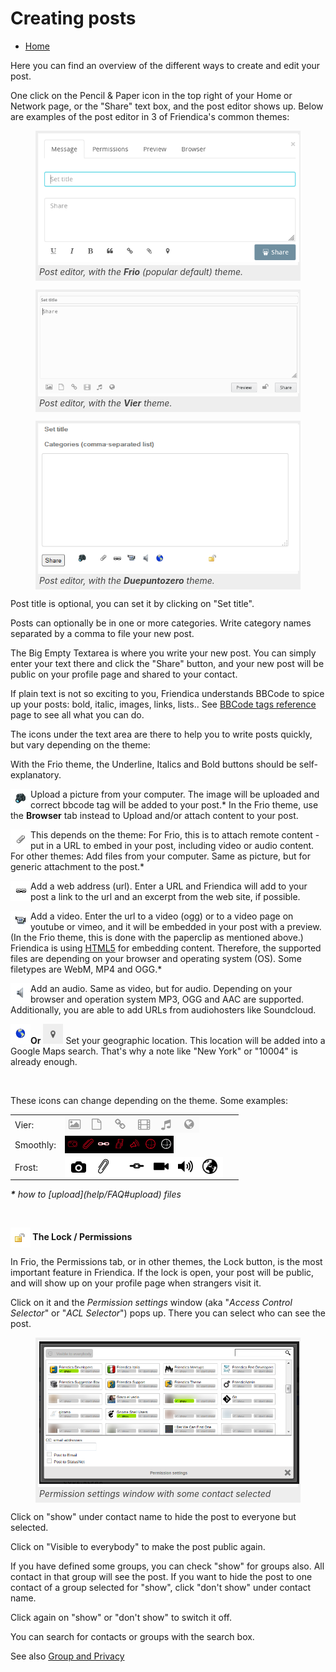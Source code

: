 <style>
figure { border: 4px #eeeeee solid; }
figure img { padding: 2px; }
figure figcaption { background: #eeeeee; color: #444444; padding: 2px; font-style: italic;}
</style>

Creating posts
===========

* [Home](help)

Here you can find an overview of the different ways to create and edit your post.

One click on the Pencil & Paper icon in the top right of your Home or Network page, or the "Share" text box, and the post editor shows up.
Below are examples of the post editor in 3 of Friendica's common themes:

<figure>
<img src="doc/img/editor_frio.png" alt="frio editor">
<figcaption>Post editor, with the <b>Frio</b> (popular default) theme.</figcaption>
</figure>
<p style="clear:both;"></p>
<figure>
<img src="doc/img/editor_vier.png" alt="vier editor" width="675">
<figcaption>Post editor, with the <b>Vier</b> theme.</figcaption>
</figure>
<p style="clear:both;"></p>
<figure>
<img src="doc/img/editor_dpzero.png" alt="duepuntozero editor">
<figcaption>Post editor, with the <b>Duepuntozero</b> theme.</figcaption>
</figure>

Post title is optional, you can set it by clicking on "Set title".

Posts can optionally be in one or more categories. Write category names separated by a comma to file your new post.

The Big Empty Textarea is where you write your new post.
You can simply enter your text there and click the "Share" button, and your new post will be public on your profile page and shared to your contact.

If plain text is not so exciting to you, Friendica understands BBCode to spice up your posts: bold, italic, images, links, lists..
See [BBCode tags reference](help/BBCode) page to see all what you can do.

The icons under the text area are there to help you to write posts quickly, but vary depending on the theme:

With the Frio theme, the Underline, Italics and Bold buttons should be self-explanatory.

<img src="doc/img/camera.png" width="32" height="32" alt="editor" align="left"> Upload a picture from your computer. The image will be uploaded and correct bbcode tag will be added to your post.*  In the Frio theme, use the <b>Browser</b> tab instead to Upload and/or attach content to your post.
<p style="clear:both;"></p>

<img src="doc/img/paper_clip.png" width="32" height="32" alt="paper_clip" align="left"> This depends on the theme: For Frio, this is to attach remote content - put in a URL to embed in your post, including video or audio content.  For other themes: Add files from your computer. Same as picture, but for generic attachment to the post.*
<p style="clear:both;"></p>

<img src="doc/img/chain.png" width="32" height="32" alt="chain" align="left"> Add a web address (url). Enter a URL and Friendica will add to your post a link to the url and an excerpt from the web site, if possible.
<p style="clear:both;"></p>

<img src="doc/img/video.png" width="32" height="32" alt="video" align="left"> Add a video. Enter the url to a video (ogg) or to a video page on youtube or vimeo, and it will be embedded in your post with a preview. (In the Frio theme, this is done with the paperclip as mentioned above.) Friendica is using [HTML5](http://en.wikipedia.org/wiki/HTML5_video) for embedding content. Therefore, the supported files are depending on your browser and operating system (OS). Some filetypes are WebM, MP4 and OGG.*
<p style="clear:both;"></p>

<img src="doc/img/mic.png" width="32" height="32" alt="mic" align="left"> Add an audio. Same as video, but for audio. Depending on your browser and operation system MP3, OGG and AAC are supported. Additionally, you are able to add URLs from audiohosters like Soundcloud.

<p style="clear:both;"></p>

<img src="doc/img/globe.png" width="32" height="32" alt="globe" align="left"> <b>Or</b> <img src="doc/img/frio_location.png" width="32" height="32" alt="location" align="none"> Set your geographic location. This location will be added into a Google Maps search. That's why a note like "New York" or "10004" is already enough.
<p style="clear:both;"></p>
<br />

<p style="clear:both;"></p>

These icons can change depending on the theme. Some examples:

<table>
<tr>
    <td>Vier: </td>
    <td><img src="doc/img/vier_icons.png" alt="vier.png" style="vertical-align:middle;"></td>
    <td>&nbsp;</td>
</tr>
<tr>
    <td>Smoothly: </td>
    <td><img src="doc/img/editor_darkbubble.png" alt="darkbubble.png" style="vertical-align:middle;"></td>
    <td>&nbsp;</td>
</tr>
<tr>
    <td>Frost: </td>
    <td><img src="doc/img/editor_frost.png" alt="frost.png" style="vertical-align:middle;"> </td>
    <td>&nbsp;</td>
</tr>
</table>
<i><b>*</b> how to [upload](help/FAQ#upload) files</i>
<p style="clear:both;">&nbsp;</p>

**<img src="doc/img/lock.png" width="32" height="32" alt="lock icon"  style="vertical-align:middle;"> The Lock / Permissions**

In Frio, the Permissions tab, or in other themes, the Lock button, is the most important feature in Friendica. If the lock is open, your post will be public, and will show up on your profile page when strangers visit it.

Click on it and the *Permission settings* window (aka "*Access Control Selector*" or "*ACL Selector*") pops up. There you can select who can see the post.

<figure>
<img src="doc/img/acl_win.png" alt="Permission settings window">
<figcaption>Permission settings window with some contact selected</figcaption>
</figure>

Click on "show" under contact name to hide the post to everyone but selected.

Click on "Visible to everybody" to make the post public again.

If you have defined some groups, you can check "show" for groups also. All contact in that group will see the post.
If you want to hide the post to one contact of a group selected for "show", click "don't show" under contact name.

Click again on "show" or "don't show" to switch it off.

You can search for contacts or groups with the search box.

See also [Group and Privacy](help/Groups-and-Privacy)
